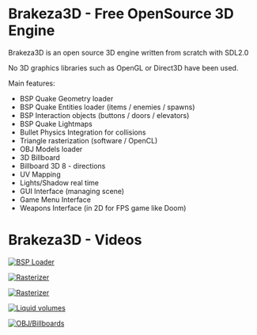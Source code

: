 # Brakeza3D - Free OpenSource 3D Engine

Brakeza3D is an open source 3D engine written from scratch with SDL2.0

No 3D graphics libraries such as OpenGL or Direct3D have been used.

Main features:

- BSP Quake Geometry loader
- BSP Quake Entities loader (items / enemies / spawns)
- BSP Interaction objects (buttons / doors / elevators)
- BSP Quake Lightmaps
- Bullet Physics Integration for collisions
- Triangle rasterization (software / OpenCL)
- OBJ Models loader
- 3D Billboard
- Billboard 3D 8 - directions
- UV Mapping
- Lights/Shadow real time
- GUI Interface (managing scene)
- Game Menu Interface
- Weapons Interface (in 2D for FPS game like Doom)

# Brakeza3D - Videos

[![BSP Loader](http://i3.ytimg.com/vi/g_AP3GaFYQs/hqdefault.jpg)](https://youtu.be/g_AP3GaFYQs "BSP Loader")

[![Rasterizer](http://i3.ytimg.com/vi/aju_-6ZP7Uo/hqdefault.jpg)](https://youtu.be/aju_-6ZP7Uo "Rasterizer")

[![Rasterizer](http://i3.ytimg.com/vi/llORYHJkOj0/hqdefault.jpg)](https://youtu.be/llORYHJkOj0 "Lightmaps")

[![Liquid volumes](http://i3.ytimg.com/vi/JdtLIGsecaQ/hqdefault.jpg)](https://youtu.be/JdtLIGsecaQ "Liquid volumes")

[![OBJ/Billboards](http://i3.ytimg.com/vi/Txr7tlYJNVQ/hqdefault.jpg)](https://youtu.be/Txr7tlYJNVQ "OBJ/Billboards")
